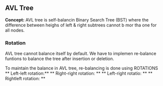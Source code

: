 ## AVL Tree
**Concept:** AVL tree is  self-balancin Binary Search Tree (BST) where the difference between heighs of left & right subtrees cannot b mor tha one for all nodes.

### Rotation 
AVL tree cannot balance itself by default. We have to implemen re-balance funtions to balance the tree after insertion or deletion. 

To maintain the balance in AVL tree, re-balancing is done using ROTATIONS
** Left-left rotation:** 
** Right-right rotation: **
** Left-right rotatio: **
** Rightleft rotation: **
